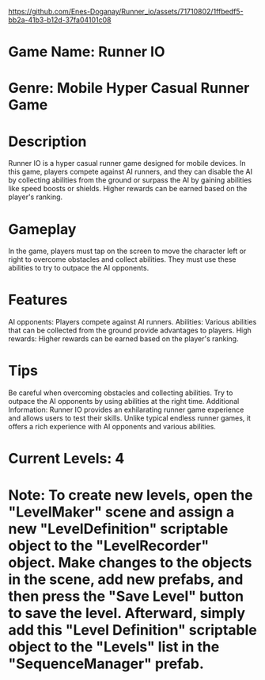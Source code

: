 https://github.com/Enes-Doganay/Runner_io/assets/71710802/1ffbedf5-bb2a-41b3-b12d-37fa04101c08


# Game Name: Runner IO

# Genre: Mobile Hyper Casual Runner Game

# Description
Runner IO is a hyper casual runner game designed for mobile devices. In this game, players compete against AI runners, and they can disable the AI by collecting abilities from the ground or surpass the AI by gaining abilities like speed boosts or shields. Higher rewards can be earned based on the player's ranking.

# Gameplay
In the game, players must tap on the screen to move the character left or right to overcome obstacles and collect abilities. They must use these abilities to try to outpace the AI opponents.

# Features

AI opponents: Players compete against AI runners.
Abilities: Various abilities that can be collected from the ground provide advantages to players.
High rewards: Higher rewards can be earned based on the player's ranking.

# Tips

Be careful when overcoming obstacles and collecting abilities.
Try to outpace the AI opponents by using abilities at the right time.
Additional Information:
Runner IO provides an exhilarating runner game experience and allows users to test their skills. Unlike typical endless runner games, it offers a rich experience with AI opponents and various abilities.

# Current Levels: 4

# Note: To create new levels, open the "LevelMaker" scene and assign a new "LevelDefinition" scriptable object to the "LevelRecorder" object. Make changes to the objects in the scene, add new prefabs, and then press the "Save Level" button to save the level. Afterward, simply add this "Level Definition" scriptable object to the "Levels" list in the "SequenceManager" prefab.
